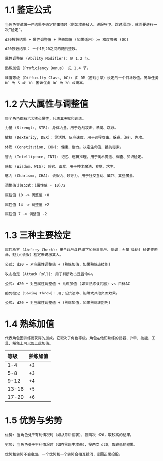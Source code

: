 # 1.1 鉴定公式
    当角色尝试做一件结果不确定的事情时（例如攻击敌人、说服守卫、跳过壕沟），就需要进行一次“检定”。
    
    d20投骰结果 + 属性调整值 + 熟练加值 (如果适用) >= 难度等级 (DC)
    
    d20投骰结果： 一个1到20之间的随机整数。
    
    属性调整值 (Ability Modifier): 见 1.2 节。
    
    熟练加值 (Proficiency Bonus): 见 1.4 节。
    
    难度等级 (Difficulty Class, DC): 由 DM（游戏引擎）设定的一个目标数值。简单任务 DC 为 5 或 10，困难任务 DC 为 20 或更高。

# 1.2 六大属性与调整值
    每个角色都有六大核心属性，代表其天赋和训练。

    力量 (Strength, STR): 身体力量。用于近战攻击、攀爬、跳跃。

    敏捷 (Dexterity, DEX): 灵活性、反应速度。用于远程攻击、躲避、潜行、先攻。

    体质 (Constitution, CON): 健康、耐力。决定生命值、抵抗毒素。

    智力 (Intelligence, INT): 记忆、逻辑推理。用于奥术魔法、调查、知识检定。

    感知 (Wisdom, WIS): 感官、直觉。用于神术魔法、察觉、求生。

    魅力 (Charisma, CHA): 说服力、领导力。用于社交互动、威吓、某些魔法。

```
调整值计算公式：(属性值 - 10)/2

属性值 10 -> 调整值 +0

属性值 14 -> 调整值 +2

属性值 7 -> 调整值 -2
```

# 1.3 三种主要检定
    属性检定 (Ability Check): 用于非战斗环境下的技能挑战。例如：力量(运动) 检定来游泳，魅力(说服) 检定来说服某人。

    公式: d20 + 对应属性调整值 + (熟练加值，如果熟练该技能)

    攻击检定 (Attack Roll): 用于判断攻击是否命中。

    公式: d20 + 对应属性调整值 + 熟练加值 (如果熟练该武器) vs 目标AC

    豁免检定 (Saving Throw): 用于抵抗法术、陷阱或其他负面效果。

    公式: d20 + 对应属性调整值 + (熟练加值，如果熟练该豁免)

# 1.4 熟练加值
    代表角色因训练而获得的加成。它取决于角色等级。角色在他们熟练的武器、护甲、技能、工具、豁免上可以加上此加值。
| 等级   | 熟练加值 |
| :--- | :--- |
| 1-4  | +2   |
| 5-8  | +3   |
| 9-12 | +4   |
| 13-16| +5   |
| 17-20| +6   |

# 1.5 优势与劣势
    优势: 当角色处于有利情况时（如从背后偷袭），投两次 d20，取较高的结果。

    劣势: 当角色处于不利情况时（如在黑暗中攻击），投两次 d20，取较低的结果。

    优势和劣势不会叠加。一个优势和一个劣势会相互抵消，变回正常投骰。